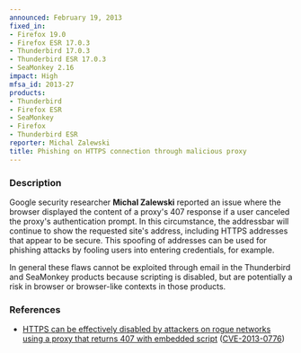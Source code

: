 ```yaml
---
announced: February 19, 2013
fixed_in:
- Firefox 19.0
- Firefox ESR 17.0.3
- Thunderbird 17.0.3
- Thunderbird ESR 17.0.3
- SeaMonkey 2.16
impact: High
mfsa_id: 2013-27
products:
- Thunderbird
- Firefox ESR
- SeaMonkey
- Firefox
- Thunderbird ESR
reporter: Michal Zalewski
title: Phishing on HTTPS connection through malicious proxy
---
```


<h3>Description</h3>

<p>Google security researcher <strong>Michal Zalewski</strong> reported an issue
where the browser displayed the content of a proxy's 407 response if a user
canceled the proxy's authentication prompt. In this circumstance, the addressbar
will continue to show the requested site's address, including HTTPS addresses
that appear to be secure. This spoofing of addresses can be used for phishing
attacks by fooling users into entering credentials, for example.
</p>

<p class="note">In general these flaws cannot be exploited through email in the
Thunderbird and SeaMonkey products because scripting is disabled, but are
potentially a risk in browser or browser-like contexts in those products.</p>


<h3>References</h3>

<ul>
  <li><a href="https://bugzilla.mozilla.org/show_bug.cgi?id=796475">
      HTTPS can be effectively disabled by attackers on rogue networks using a
proxy that returns 407 with embedded script</a> (<a href="http://cve.mitre.org/cgi-bin/cvename.cgi?name=CVE-2013-0776" class="ex-ref">CVE-2013-0776</a>)</li>
</ul>



